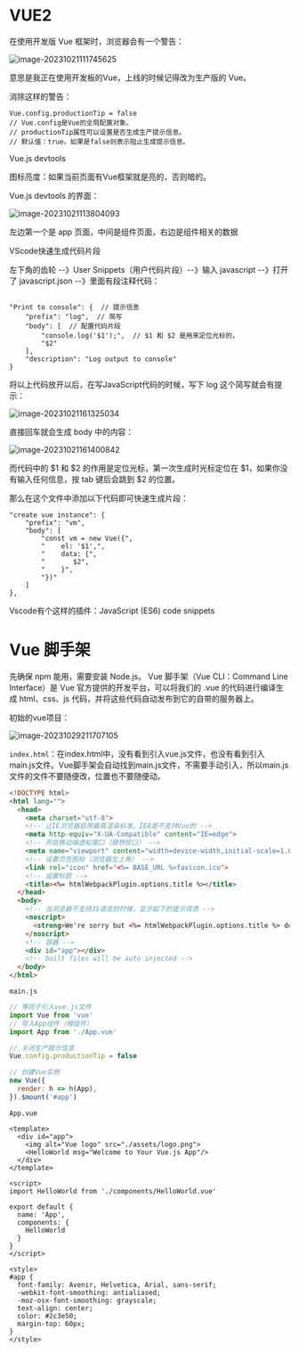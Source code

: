 # VUE2

在使用开发版 Vue 框架时，浏览器会有一个警告：

![image-20231021111745625](https://gitee.com/LowProfile666/image-bed/raw/master/img/202310211117683.png)

意思是我正在使用开发板的Vue，上线的时候记得改为生产版的 Vue。

消除这样的警告：

```vue
Vue.config.productionTip = false
// Vue.config是Vue的全局配置对象。
// productionTip属性可以设置是否生成生产提示信息。
// 默认值：true。如果是false则表示阻止生成提示信息。
```

Vue.js devtools

图标亮度：如果当前页面有Vue框架就是亮的，否则暗的。

Vue.js devtools 的界面：

![image-20231021113804093](https://gitee.com/LowProfile666/image-bed/raw/master/img/202310211138144.png)

左边第一个是 app 页面，中间是组件页面，右边是组件相关的数据

VScode快速生成代码片段

左下角的齿轮 --》User Snippets（用户代码片段）--》输入 javascript --》打开了 javascript.json --》里面有段注释代码：

```

"Print to console": {  // 提示信息
    "prefix": "log",  // 简写
    "body": [  // 配置代码片段
        "console.log('$1');",  // $1 和 $2 是用来定位光标的，
        "$2"
    ],
    "description": "Log output to console"
}
```

将以上代码放开以后，在写JavaScript代码的时候，写下 log 这个简写就会有提示：

![image-20231021161325034](https://gitee.com/LowProfile666/image-bed/raw/master/img/202310211613080.png)

直接回车就会生成 body 中的内容：

![image-20231021161400842](https://gitee.com/LowProfile666/image-bed/raw/master/img/202310211614850.png)

而代码中的 \$1 和 \$2 的作用是定位光标，第一次生成时光标定位在 $1，如果你没有输入任何信息，按 tab 键后会跳到 \$2 的位置。

那么在这个文件中添加以下代码即可快速生成片段：

```
"create vue instance": {
    "prefix": "vm",
    "body": [
        "const vm = new Vue({",
        "    el: '$1',",
        "    data: {",
        "		$2",
        "    }",
        "})"
    ]
},
```

Vscode有个这样的插件：JavaScript (ES6) code snippets


# Vue 脚手架
先确保 npm 能用，需要安装 Node.js。
Vue 脚手架（Vue CLI：Command Line Interface）是 Vue 官方提供的开发平台，可以将我们的 .vue 的代码进行编译生成 html、css、js 代码，并将这些代码自动发布到它的自带的服务器上。

初始的vue项目：

![image-20231029211707105](https://gitee.com/LowProfile666/image-bed/raw/master/img/202310292118853.png)

`index.html`：在index.html中，没有看到引入vue.js文件，也没有看到引入main.js文件。Vue脚手架会自动找到main.js文件，不需要手动引入，所以main.js文件的文件不要随便改，位置也不要随便动。

```html
<!DOCTYPE html>
<html lang="">
  <head>
    <meta charset="utf-8">
    <!-- 让IE浏览器启用最高渲染标准。IE8是不支持Vue的 -->
    <meta http-equiv="X-UA-Compatible" content="IE=edge">
    <!-- 开启移动端虚拟窗口（理想视口） -->
    <meta name="viewport" content="width=device-width,initial-scale=1.0">
    <!-- 设置页签图标（浏览器左上角） -->
    <link rel="icon" href="<%= BASE_URL %>favicon.ico">
    <!-- 设置标题 -->
    <title><%= htmlWebpackPlugin.options.title %></title>
  </head>
  <body>
    <!-- 当浏览器不支持JS语言的时候，显示如下的提示信息 -->
    <noscript>
      <strong>We're sorry but <%= htmlWebpackPlugin.options.title %> doesn't work properly without JavaScript enabled. Please enable it to continue.</strong>
    </noscript>
    <!-- 容器 -->
    <div id="app"></div>
    <!-- built files will be auto injected -->
  </body>
</html>
```

`main.js`

```js
// 等同于引入vue.js文件
import Vue from 'vue'
// 导入App组件（根组件）
import App from './App.vue'

// 关闭生产提示信息
Vue.config.productionTip = false

// 创建Vue实例
new Vue({
  render: h => h(App),
}).$mount('#app')
```

`App.vue`

```vue
<template>
  <div id="app">
    <img alt="Vue logo" src="./assets/logo.png">
    <HelloWorld msg="Welcome to Your Vue.js App"/>
  </div>
</template>

<script>
import HelloWorld from './components/HelloWorld.vue'

export default {
  name: 'App',
  components: {
    HelloWorld
  }
}
</script>

<style>
#app {
  font-family: Avenir, Helvetica, Arial, sans-serif;
  -webkit-font-smoothing: antialiased;
  -moz-osx-font-smoothing: grayscale;
  text-align: center;
  color: #2c3e50;
  margin-top: 60px;
}
</style>
```


